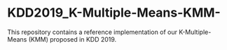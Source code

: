 # KDD2019_K-Multiple-Means-KMM-
This repository contains a reference implementation of our K-Multiple-Means (KMM) proposed in KDD 2019.

